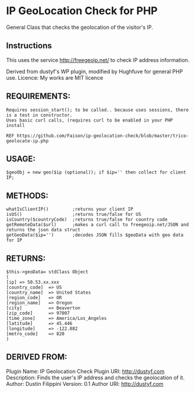 IP GeoLocation Check for PHP
====================

General Class that checks the geolocation of the visitor's IP.

## Instructions

This uses the service http://freegeoip.net/ to check IP address information.

Derived from dustyf's WP plugin, modified by Hughfuve for general PHP use.
Licence: My works are MIT licence 

## REQUIREMENTS:
    Requires session_start(); to be called.. because uses sessions, there is a test in constructor.
    Uses basic curl calls, (requires curl to be enabled in your PHP install

    REF https://github.com/Faison/ip-geolocation-check/blob/master/trico-geolocate-ip.php
## USAGE:
    $geoObj = new geo($ip (optional)); if $ip='' then collect for client IP;
  
## METHODS:
    whatIsClientIP()         ;returns your client IP
    isUS()                   ;returns true/false for US
    isCountry($countryCode)  ;returns true/false for country code
    getRemoteData($url)      ;makes a curl call to freegeoip.net/JSON and returns the json data struct
    getGeoData($ip='')       ;decodes JSON fills $geoData with geo data for IP
 
 ## RETURNS:
    $this->geoData= stdClass Object
    (
    [ip] => 50.53.xx.xxx
    [country_code]  => US
    [country_name]  => United States
    [region_code]   => OR
    [region_name]   => Oregon
    [city]          => Beaverton
    [zip_code]      => 97007
    [time_zone]     => America/Los_Angeles
    [latitude]      => 45.446
    [longitude]     => -122.882
    [metro_code]    => 820
    )
 
## DERIVED FROM:  
Plugin Name: IP Geolocation Check
Plugin URI: http://dustyf.com
Description: Finds the user's IP address and checks the geolocation of it.
Author: Dustin Filippini
Version: 0.1
Author URI: http://dustyf.com
